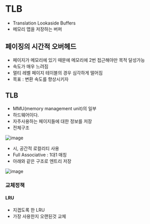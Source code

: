 # TLB
- Translation Lookaside Buffers
- 메모리 맵을 저장하는 버퍼

## 페이징의 시간적 오버헤드
- 페이지가 메모리에 있기 때문에 메모리에 2번 접근해야만 목적 달성가능
- 속도가 매우 느려짐
- 멀티 레벨 페이지 테이블의 경우 심각하게 떨어짐
- 목표 : 변환 속도를 향상시키자

## TLB
- MMU(memory management unit)의 일부
- 하드웨어이다.
- 자주사용하는 페이지들에 대한 정보를 저장
- 전체구조

![image](https://user-images.githubusercontent.com/30014736/197402008-c3f320fc-2635-4a6d-9694-db5323a625f5.png)

- 시, 공간적 로컬리티 사용
- Full Associative : 1대1 매칭
- 아래와 같은 구조로 엔트리 저장

![image](https://user-images.githubusercontent.com/30014736/197402044-4a027725-4d86-44d7-a84c-128182324e93.png)

### 교체정책
#### LRU
- 지겹도록 한 LRU
- 가장 사용한지 오랜된것 교체

